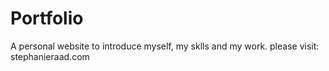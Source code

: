 Portfolio
=========

A personal website to introduce myself, my sklls and my work.
please visit: stephanieraad.com
